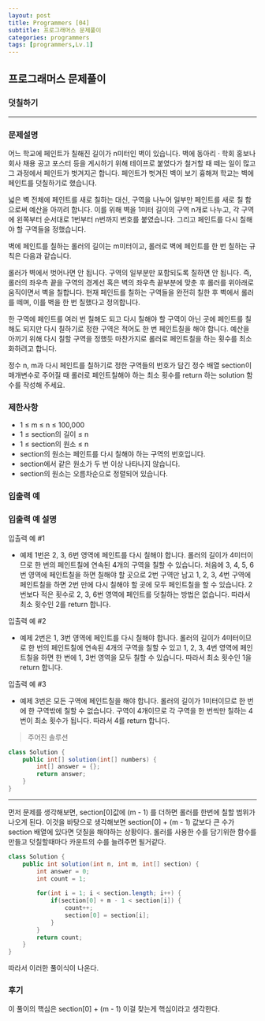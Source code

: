 ```yaml
---
layout: post
title: Programmers [04]
subtitle: 프로그래머스 문제풀이
categories: programmers
tags: [programmers,Lv.1]
---
```


## 프로그래머스 문제풀이 
### 덧칠하기

---

### 문제설명

어느 학교에 페인트가 칠해진 길이가 n미터인 벽이 있습니다. 벽에 동아리 · 학회 홍보나 회사 채용 공고 포스터 등을 게시하기 위해 테이프로 붙였다가 철거할 때 떼는 일이 많고 그 과정에서 페인트가 벗겨지곤 합니다. 페인트가 벗겨진 벽이 보기 흉해져 학교는 벽에 페인트를 덧칠하기로 했습니다.

넓은 벽 전체에 페인트를 새로 칠하는 대신, 구역을 나누어 일부만 페인트를 새로 칠 함으로써 예산을 아끼려 합니다. 이를 위해 벽을 1미터 길이의 구역 n개로 나누고, 각 구역에 왼쪽부터 순서대로 1번부터 n번까지 번호를 붙였습니다. 그리고 페인트를 다시 칠해야 할 구역들을 정했습니다.

벽에 페인트를 칠하는 롤러의 길이는 m미터이고, 롤러로 벽에 페인트를 한 번 칠하는 규칙은 다음과 같습니다.

롤러가 벽에서 벗어나면 안 됩니다.
구역의 일부분만 포함되도록 칠하면 안 됩니다.
즉, 롤러의 좌우측 끝을 구역의 경계선 혹은 벽의 좌우측 끝부분에 맞춘 후 롤러를 위아래로 움직이면서 벽을 칠합니다. 현재 페인트를 칠하는 구역들을 완전히 칠한 후 벽에서 롤러를 떼며, 이를 벽을 한 번 칠했다고 정의합니다.

한 구역에 페인트를 여러 번 칠해도 되고 다시 칠해야 할 구역이 아닌 곳에 페인트를 칠해도 되지만 다시 칠하기로 정한 구역은 적어도 한 번 페인트칠을 해야 합니다. 예산을 아끼기 위해 다시 칠할 구역을 정했듯 마찬가지로 롤러로 페인트칠을 하는 횟수를 최소화하려고 합니다.

정수 n, m과 다시 페인트를 칠하기로 정한 구역들의 번호가 담긴 정수 배열 section이 매개변수로 주어질 때 롤러로 페인트칠해야 하는 최소 횟수를 return 하는 solution 함수를 작성해 주세요.

### 제한사항
* 1 ≤ m ≤ n ≤ 100,000
* 1 ≤ section의 길이 ≤ n
* 1 ≤ section의 원소 ≤ n
* section의 원소는 페인트를 다시 칠해야 하는 구역의 번호입니다.
* section에서 같은 원소가 두 번 이상 나타나지 않습니다.
* section의 원소는 오름차순으로 정렬되어 있습니다.

### 입출력 예


### 입출력 예 설명
입출력 예 #1

* 예제 1번은 2, 3, 6번 영역에 페인트를 다시 칠해야 합니다. 롤러의 길이가 4미터이므로 한 번의 페인트칠에 연속된 4개의 구역을 칠할 수 있습니다. 처음에 3, 4, 5, 6번 영역에 페인트칠을 하면 칠해야 할 곳으로 2번 구역만 남고 1, 2, 3, 4번 구역에 페인트칠을 하면 2번 만에 다시 칠해야 할 곳에 모두 페인트칠을 할 수 있습니다.
2번보다 적은 횟수로 2, 3, 6번 영역에 페인트를 덧칠하는 방법은 없습니다. 따라서 최소 횟수인 2를 return 합니다.

입출력 예 #2

* 예제 2번은 1, 3번 영역에 페인트를 다시 칠해야 합니다. 롤러의 길이가 4미터이므로 한 번의 페인트칠에 연속된 4개의 구역을 칠할 수 있고 1, 2, 3, 4번 영역에 페인트칠을 하면 한 번에 1, 3번 영역을 모두 칠할 수 있습니다.
따라서 최소 횟수인 1을 return 합니다.

입출력 예 #3
* 예제 3번은 모든 구역에 페인트칠을 해야 합니다. 롤러의 길이가 1미터이므로 한 번에 한 구역밖에 칠할 수 없습니다. 구역이 4개이므로 각 구역을 한 번씩만 칠하는 4번이 최소 횟수가 됩니다.
따라서 4를 return 합니다.

> 주어진 솔루션
```java
class Solution {
    public int[] solution(int[] numbers) {
        int[] answer = {};
        return answer;
    }
}
```

---

먼저 문제를 생각해보면, section[0]값에 (m - 1) 를 더하면 롤러를 한번에 칠할 범위가 나오게 된다.
이것을 바탕으로 생각해보면 section[0] + (m - 1) 값보다 큰 수가 section 배열에 있다면 덧칠을 해야하는 상황이다.
롤러를 사용한 수를 담기위한 함수를 만들고 덧칠할때마다 카운트의 수를 늘려주면 될거같다.

```java 
class Solution {
    public int solution(int n, int m, int[] section) {
        int answer = 0;
        int count = 1;
        
        for(int i = 1; i < section.length; i++) {
            if(section[0] + m - 1 < section[i]) {
                count++;
                section[0] = section[i];
            }
        }
        return count;
    }
}
```
따라서 이러한 풀이식이 나온다.

### 후기
이 풀이의 핵심은 section[0] + (m - 1) 이걸 찾는게 핵심이라고 생각한다.  
